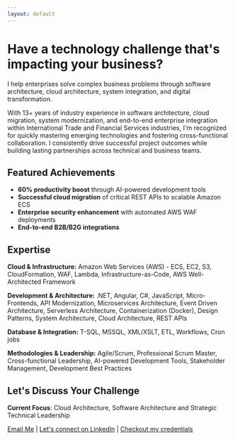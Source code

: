 ```yaml
---
layout: default 
---
```


# Have a technology challenge that's impacting your business?

I help enterprises solve complex business problems through software architecture, cloud architecture, system integration, and digital transformation.

With 13+ years of industry experience in software architecture, cloud migration, system modernization, and end-to-end enterprise integration within International Trade and Financial Services industries, I'm recognized for quickly mastering emerging technologies and fostering cross-functional collaboration. I consistently drive successful project outcomes while building lasting partnerships across technical and business teams.

## Featured Achievements
- **60% productivity boost** through AI-powered development tools
- **Successful cloud migration** of critical REST APIs to scalable Amazon ECS  
- **Enterprise security enhancement** with automated AWS WAF deployments
- **End-to-end B2B/B2G integrations**

## Expertise

**Cloud & Infrastructure:** Amazon Web Services (AWS) - ECS, EC2, S3, CloudFormation, WAF, Lambda, Infrastructure-as-Code, AWS Well-Architected Framework

**Development & Architecture:** .NET, Angular, C#, JavaScript, Micro-Frontends, API Modernization, Microservices Architecture, Event Driven Architecture, Serverless Architecture, Containerization (Docker), Design Patterns, System Architecture, Cloud Architecture, REST APIs

**Database & Integration:** T-SQL, MSSQL, XML/XSLT, ETL, Workflows, Cron jobs

**Methodologies & Leadership:** Agile/Scrum, Professional Scrum Master, Cross-functional Leadership, AI-powered Development Tools, Stakeholder Management, Development Best Practices

## Let's Discuss Your Challenge

**Current Focus**: Cloud Architecture, Software Architecture and Strategic Technical Leadership

[Email Me](mailto:alakhkaushik@proton.me) | [Let's connect on LinkedIn](https://www.linkedin.com/in/alakhkaushik) | [Checkout my credentials](https://www.credly.com/users/alakhkaushik)
